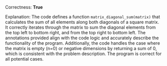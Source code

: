 Correctness: **True**

Explanation: 
The code defines a function `matrix_diagonal_sum(matrix)` that calculates the sum of all elements along both diagonals of a square matrix. It correctly iterates through the matrix to sum the diagonal elements from the top left to bottom right, and from the top right to bottom left. The annotations provided align with the code logic and accurately describe the functionality of the program. Additionally, the code handles the case where the matrix is empty (n=0) or negative dimensions by returning a sum of 0, which is consistent with the problem description. The program is correct for all potential cases.